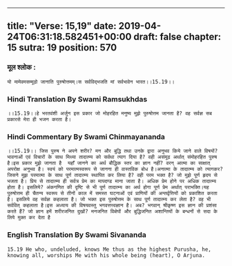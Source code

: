 
---
title: "Verse: 15,19"
date: 2019-04-24T06:31:18.582451+00:00
draft: false
chapter: 15
sutra: 19
position: 570
---
### मूल श्लोक :
```
यो मामेवमसम्मूढो जानाति पुरुषोत्तमम्।स सर्वविद्भजति मां सर्वभावेन भारत।।15.19।।

```

### Hindi Translation By Swami Ramsukhdas
```
।।15.19।।हे भरतवंशी अर्जुन इस प्रकार जो मोहरहित मनुष्य मुझे पुरुषोत्तम जानता है? वह सर्वज्ञ सब प्रकारसे मेरा ही भजन करता है।

```

### Hindi Commentary By Swami Chinmayananda
```
।।15.19।। जिस पुरुष ने अपने शरीर? मन और बुद्धि तथा उनके द्वारा अनुभव किये जाने वाले विषयों? भावनाओं एवं विचारों के साथ मिथ्या तादात्म्य को सर्वथा त्याग दिया है? वही असंमूढ अर्थात् संमोहरहित पुरुष है।इस प्रकार मुझे जानता है  यहाँ जानने का अर्थ बौद्धिक स्तर का ज्ञान नहीं? वरन् आत्मा का साक्षात् अपरोक्ष अनुभव है। स्वयं को परमात्मस्वरूप से जानना ही वास्तविक बोध है।अनात्मा के तादात्म्य को त्यागकर? जिसने मुझ परमात्मा के साथ पूर्ण तादात्म्य स्थापित कर लिया है? वही परम भक्त है? जो मुझे पूर्ण हृदय से भजता है। प्रिय से तादात्म्य ही सर्वत्र प्रेम का मापदण्ड माना जाता है। अधिक प्रेम होने पर अधिक तादात्म्य होता है। इसलिये? अंकगणित की दृष्टि से भी पूर्ण तादात्म्य का अर्थ होगा पूर्ण प्रेम अर्थात् पराभक्ति।यह पुरुषोत्तम ही चैतन्य स्वरूप से तीनों काल में समस्त घटनाओं एवं प्राणियों की अन्तर्वृत्तियों को प्रकाशित करता है। इसलिये वह सर्वज्ञ कहलाता है। जो भक्त इस पुरुषोत्तम के साथ पूर्ण तादात्म्य कर लेता है? वह भी सर्ववित् कहलाता है।इस अध्याय की विषयवस्तु भगवत्तत्त्वज्ञान है। अब? भगवान् श्रीकृष्ण इस ज्ञान की प्रशंसा करते हैं? जो ज्ञान हमें शरीरजनित दुखों? मनजनित विक्षेपों और बुद्धिजनित अशान्तियों के बन्धनों से सदा के लिये मुक्त कर देता है

```

### English Translation By Swami  Sivananda
```
15.19 He who, undeluded, knows Me thus as the highest Purusha, he, knowing all, worships Me with his whole being (heart), O Arjuna.

```

